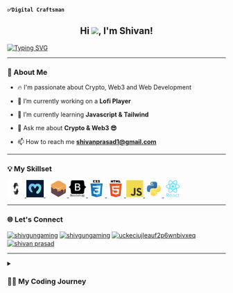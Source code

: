 **`✅Digital Craftsman`**

<h2 align="center">Hi <img src="https://raw.githubusercontent.com/MartinHeinz/MartinHeinz/master/wave.gif" width="30px">, I'm Shivan! </h2> 

[![Typing SVG](https://readme-typing-svg.demolab.com?font=Merienda&size=35&duration=3500&pause=700&color=f75c7e&center=true&vCenter=true&height=75&width=1300px&lines=I'm+an+aspiring+Developer💻;I'm+a+Tea+Enthusiast🍵;I'm+a+Crypto+Hodler💎;I'm+a+NFT+Collector🏆;Web3+to+the+🌙)](https://git.io/typing-svg)

--------------

<h3 align="left">🚀 About Me</h3>

- 🔥 I'm passionate about Crypto, Web3 and Web Development

- 🔭 I’m currently working on a **Lofi Player**

- 🌱 I’m currently learning **Javascript & Tailwind**

- 💬 Ask me about **Crypto & Web3 😎**

- 📫 How to reach me **shivanprasad1@gmail.com**

--------------

<h3 align="left">💡 My Skillset</h3>
<p align="left"> 
<a href="" target="_blank" rel="noreferrer"> <img src="https://github.com/ShivgunGaming/ShivgunGaming/blob/main/Solidity-Logo.wine.png" alt="solidity" width="40" height="40" /> </a>
<a href="" target="_blank" rel="noreferrer" style="padding-right:10px"> <img src="https://github.com/ShivgunGaming/ShivgunGaming/blob/main/80474746.png" alt="moralis" width="40" height="40" /> </a>
<a href="" target="_blank" rel="noreferrer"> <img src="https://github.com/ShivgunGaming/ShivgunGaming/blob/main/Ganache-min.png" alt="ganache" width="40" height="40" /> </a>
<a href="https://getbootstrap.com" target="_blank" rel="noreferrer"> <img src="https://raw.githubusercontent.com/devicons/devicon/master/icons/bootstrap/bootstrap-plain-wordmark.svg" alt="bootstrap" width="40" height="40"/> </a> 
<a href="https://www.w3schools.com/css/" target="_blank" rel="noreferrer"> <img src="https://raw.githubusercontent.com/devicons/devicon/master/icons/css3/css3-original-wordmark.svg" alt="css3" width="40" height="40"/> </a> 
<a href="https://www.w3.org/html/" target="_blank" rel="noreferrer"> <img src="https://raw.githubusercontent.com/devicons/devicon/master/icons/html5/html5-original-wordmark.svg" alt="html5" width="40" height="40"/> </a> 
<a href="https://developer.mozilla.org/en-US/docs/Web/JavaScript" target="_blank" rel="noreferrer"> <img src="https://raw.githubusercontent.com/devicons/devicon/master/icons/javascript/javascript-original.svg" alt="javascript" width="40" height="40"/> </a> 
<a href="https://www.python.org" target="_blank" rel="noreferrer"> <img src="https://raw.githubusercontent.com/devicons/devicon/master/icons/python/python-original.svg" alt="python" width="40" height="40"/> </a> 
<a href="https://reactjs.org/" target="_blank" rel="noreferrer"> <img src="https://raw.githubusercontent.com/devicons/devicon/master/icons/react/react-original-wordmark.svg" alt="react" width="40" height="40"/> </a> </p>

 --------------

<h3 align="left">🌐 Let's Connect</h3>
<p align="left">
<a href="https://twitter.com/shivgungaming" target="blank"><img align="center" src="https://raw.githubusercontent.com/rahuldkjain/github-profile-readme-generator/master/src/images/icons/Social/twitter.svg" alt="shivgungaming" height="30" width="40" /></a>
<a href="https://instagram.com/shivgungaming" target="blank"><img align="center" src="https://raw.githubusercontent.com/rahuldkjain/github-profile-readme-generator/master/src/images/icons/Social/instagram.svg" alt="shivgungaming" height="30" width="40" /></a>
<a href="https://www.youtube.com/c/uckeciujleauf2p6wnbivxeq" target="blank"><img align="center" src="https://raw.githubusercontent.com/rahuldkjain/github-profile-readme-generator/master/src/images/icons/Social/youtube.svg" alt="uckeciujleauf2p6wnbivxeq" height="30" width="40" /></a>
<a href="https://www.linkedin.com/in/shivan-prasad-2496a2239/" target="blank"><img align="center" src="https://raw.githubusercontent.com/rahuldkjain/github-profile-readme-generator/master/src/images/icons/Social/linked-in-alt.svg" alt="shivan prasad" height="30" width="40" /></a>
</p>

--------------

<details>
 <summary><h3>👨‍💻 My Coding Journey</h3></summary>
   I started Crypto in start of year 2021 and took a coding class in that time. After that i knew i wanted to do programming & developing, so i started learning Python for the rest of the year. Start of 2022, i started learning JavaScript and started building projects and then web3 projects. Once i was ready, i joined Moralis Academy and started to do courses. I started JavaScript Programming course and started picking up concepts of JavaScript really quickly. After i finished JavaScript and got my certificate, i learned the basics of Blockchain, Bitcoin and Ethereum. And now i am doing Smart Contract Programming 101. I am chasing my dreams with code and i won't stop until i get there.

